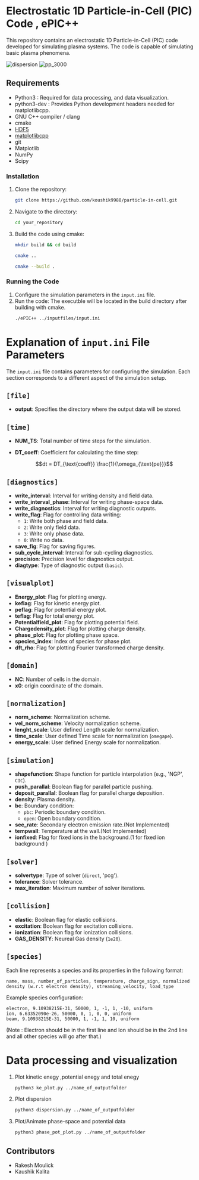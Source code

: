 # Electrostatic 1D Particle-in-Cell (PIC) Code , ePIC++

This repository contains an electrostatic 1D Particle-in-Cell (PIC) code developed for simulating plasma systems. The code is capable of simulating basic plasma phenomena.

![dispersion](https://github.com/koushik9988/particle-in-cell/assets/55924787/5d278d78-2755-4293-bf18-4f8a09789b8c)
![pp_3000](https://github.com/koushik9988/particle-in-cell/assets/55924787/6c7a7619-b5cc-4f27-910f-9dcfbcad2ddb)


## Requirements
- Python3 : Required for data processing, and data visualization. 
- python3-dev : Provides Python development headers needed for matplotlibcpp.
- GNU C++ compiler / clang
- cmake
- [HDF5](https://www.hdfgroup.org/solutions/hdf5/)
- [matplotlibcpp](https://github.com/lava/matplotlib-cpp)
- git
- Matplotlib
- NumPy
- Scipy


### Installation
1. Clone the repository:
    ```bash
    git clone https://github.com/koushik9988/particle-in-cell.git
    ```

2. Navigate to the directory:
    ```bash
    cd your_repository
    ```

3. Build the code using cmake:
    ```bash
    mkdir build && cd build
    ```
    ```bash
    cmake ..
    ```
    ```bash
    cmake --build .
    ```

### Running the Code
1. Configure the simulation parameters in the `input.ini` file.
2. Run the code:
The executble will be located in the build directory after building with cmake.
    ```bash
    ./ePIC++ ../inputfiles/input.ini
    ```

# Explanation of `input.ini` File Parameters

The `input.ini` file contains parameters for configuring the simulation. Each section corresponds to a different aspect of the simulation setup.

## `[file]`

- **output**: Specifies the directory where the output data will be stored.

## `[time]`

- **NUM_TS**: Total number of time steps for the simulation.
- **DT_coeff**: Coefficient for calculating the time step:
  
  ```math
  dt = DT_{\text{coeff}} \frac{1}{\omega_{\text{pe}}}
  ```

## `[diagnostics]`

- **write_interval**: Interval for writing density and field data.
- **write_interval_phase**: Interval for writing phase-space data.
- **write_diagnostics**: Interval for writing diagnostic outputs.
- **write_flag**: Flag for controlling data writing:
  - `1`: Write both phase and field data.
  - `2`: Write only field data.
  - `3`: Write only phase data.
  - `0`: Write no data.
- **save_fig**: Flag for saving figures.
- **sub_cycle_interval**: Interval for sub-cycling diagnostics.
- **precision**: Precision level for diagnostics output.
- **diagtype**: Type of diagnostic output (`basic`).

## `[visualplot]`

- **Energy_plot**: Flag for plotting energy.
- **keflag**: Flag for kinetic energy plot.
- **peflag**: Flag for potential energy plot.
- **teflag**: Flag for total energy plot.
- **Potentialfield_plot**: Flag for plotting potential field.
- **Chargedensity_plot**: Flag for plotting charge density.
- **phase_plot**: Flag for plotting phase space.
- **species_index**: Index of species for phase plot.
- **dft_rho**: Flag for plotting Fourier transformed charge density.

## `[domain]`

- **NC**: Number of cells in the domain.
- **x0**: origin coordinate of the domain.

## `[normalization]`

- **norm_scheme**: Normalization scheme.
- **vel_norm_scheme**: Velocity normalization scheme.
- **lenght_scale**: User defined Length scale for normalization.
- **time_scale**: User defined Time scale for normalization (`omegape`).
- **energy_scale**: User defined Energy scale for normalization.

## `[simulation]`

- **shapefunction**: Shape function for particle interpolation (e.g., 'NGP', `CIC`).
- **push_parallal**: Boolean flag for parallel particle pushing.
- **deposit_parallal**: Boolean flag for parallel charge deposition.
- **density**: Plasma density.
- **bc**: Boundary condition:
  - `pbc`: Periodic boundary condition.
  - `open`: Open boundary condition.
- **see_rate**: Secondary electron emission rate.(Not Implemented)
- **tempwall**: Temperature at the wall.(Not Implemented)
- **ionfixed**: Flag for fixed ions  in the background.(1 for fixed ion background )

## `[solver]`

- **solvertype**: Type of solver (`direct`, 'pcg').
- **tolerance**: Solver tolerance.
- **max_iteration**: Maximum number of solver iterations.

## `[collision]`

- **elastic**: Boolean flag for elastic collisions.
- **excitation**: Boolean flag for excitation collisions.
- **ionization**: Boolean flag for ionization collisions.
- **GAS_DENSITY**: Neureal Gas density (`1e20`).

## `[species]`

Each line represents a species and its properties in the following format:

  ```
  name, mass, number_of_particles, temperature, charge_sign, normalized density (w.r.t electron density), streaming_velocity, load_type
  ```
  
Example species configuration:
  
  ```
  electron, 9.10938215E-31, 50000, 1, -1, 1, -10, uniform
  ion, 6.63352090e-26, 50000, 0, 1, 0, 0, uniform
  beam, 9.10938215E-31, 50000, 1, -1, 1, 10, uniform
  ```
(Note : Electron should be in the first line and Ion should be in the 2nd line and all other species will go after that.)


 # Data processing and visualization
 1. Plot kinetic enegy ,potential enegy and total enegy
     ```bash
    python3 ke_plot.py ../name_of_outputfolder
    ```
 2. Plot dispersion
     ```bash
    python3 dispersion.py ../name_of_outputfolder
    ```
 3. Plot/Animate phase-space and potential data
     ```bash
    python3 phase_pot_plot.py ../name_of_outputfolder
    ```

## Contributors
- Rakesh Moulick
- Kaushik Kalita
  




